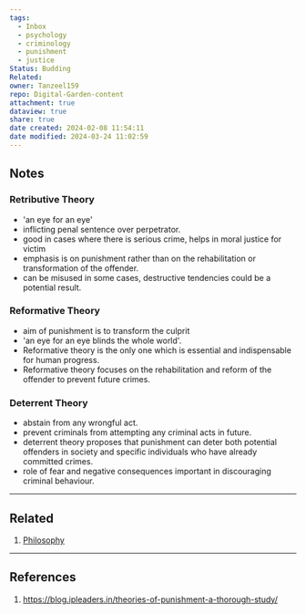 ```yaml
---
tags:
  - Inbox
  - psychology
  - criminology
  - punishment
  - justice
Status: Budding
Related: 
owner: Tanzeel159
repo: Digital-Garden-content
attachment: true
dataview: true
share: true
date created: 2024-02-08 11:54:11
date modified: 2024-03-24 11:02:59
---
```

## Notes

### Retributive Theory
- 'an eye for an eye'
- inflicting penal sentence over perpetrator.
- good in cases where there is serious crime, helps in moral justice for victim
- emphasis is on punishment rather than on the rehabilitation or transformation of the offender.
- can be misused in some cases, destructive tendencies could be a potential result.
### Reformative Theory
- aim of punishment is to transform the culprit
- 'an eye for an eye blinds the whole world'.
- Reformative theory is the only one which is essential and indispensable for human progress.
- Reformative theory focuses on the rehabilitation and reform of the offender to prevent future crimes.
### Deterrent Theory
- abstain from any wrongful act.
- prevent criminals from attempting any criminal acts in future.
- deterrent theory proposes that punishment can deter both potential offenders in society and specific individuals who have already committed crimes.
- role of fear and negative consequences important in discouraging criminal behaviour.

---
## Related

1) [Philosophy](./Philosophy.md#)




---
## References

1) https://blog.ipleaders.in/theories-of-punishment-a-thorough-study/




